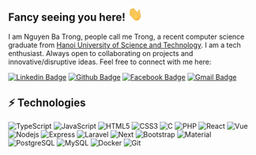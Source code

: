 ## Fancy seeing you here! <img src="https://raw.githubusercontent.com/NBTrong/NBTrong/master/wave.gif" width="30">

I am Nguyen Ba Trong, people call me Trong, a recent computer science graduate from [Hanoi University of Science and Technology](https://www.hust.edu.vn/). I am a tech enthusiast. Always open to collaborating on projects and innovative/disruptive ideas. Feel free to connect with me here:

[![Linkedin Badge](https://img.shields.io/badge/-Linkedin-white?style=flat-square&logo=linkedin&logoColor=blue&link=https://www.linkedin.com/in/nguyen-ba-trong-475b70233/)](https://www.linkedin.com/in/nguyen-ba-trong-475b70233/)
[![Github Badge](https://img.shields.io/badge/-Github-AAAAAA?style=flat-square&logo=github&logoColor=white&link=https://github.com/NBTrong)](https://github.com/NBTrong)
[![Facebook Badge](https://img.shields.io/badge/-Facebook-0066FF?style=flat-square&logo=facebook&logoColor=white&link=https://www.facebook.com/trongdepchoai/)](https://www.facebook.com/trongdepchoai/)
[![Gmail Badge](https://img.shields.io/badge/-Gmail-c14438?style=flat-square&logo=Gmail&logoColor=white&link=mailto:trongnb.work@gmail.com)](mailto:trongnb.work@gmail.com)

## ⚡ Technologies

![TypeScript](https://img.shields.io/badge/-TypeScript-black?style=flat-square&logo=typescript)
![JavaScript](https://img.shields.io/badge/-JavaScript-black?style=flat-square&logo=javascript)
![HTML5](https://img.shields.io/badge/-HTML5-E34F26?style=flat-square&logo=html5&logoColor=white)
![CSS3](https://img.shields.io/badge/-CSS3-1572B6?style=flat-square&logo=css3)
![C](https://img.shields.io/badge/-C-0033FF?style=flat-square&logo=c)
![PHP](https://img.shields.io/badge/-PHP-black?style=flat-square&logo=php)
![React](https://img.shields.io/badge/-React-CC0000?style=flat-square&logo=react)
![Vue](https://img.shields.io/badge/Vue-35495E?style=flat-square&logo=vuedotjs&logoColor=4FC08D)
![Nodejs](https://img.shields.io/badge/-Node.js-FFFF33?style=flat-square&logo=Node.js)
![Express](https://img.shields.io/badge/-Express.js-black?style=flat-square&logo=express)
![Laravel](https://img.shields.io/badge/-Laravel-black?style=flat-square&logo=laravel)
![Next](https://img.shields.io/badge/-Next.js-CC66FF?style=flat-square&logo=next.js)
![Bootstrap](https://img.shields.io/badge/-Bootstrap-563D7C?style=flat-square&logo=bootstrap)
![Material](https://img.shields.io/badge/-Material_UI-white?style=flat-square&logo=MUI)
![PostgreSQL](https://img.shields.io/badge/-PostgreSQL-336791?style=flat-square&logo=postgresql)
![MySQL](https://img.shields.io/badge/-MySQL-663333?style=flat-square&logo=mysql)
![Docker](https://img.shields.io/badge/-Docker-0000BB?style=flat-square&logo=docker)
![Git](https://img.shields.io/badge/-Git-996600?style=flat-square&logo=git)

<!--[![Leetcode Badge](https://img.shields.io/badge/-Leetcode-FF6600?style=flat-square&logo=leetcode&logoColor=white&link=https://leetcode.com/NBTrong/)] (https://leetcode.com/NBTrong/)-->
